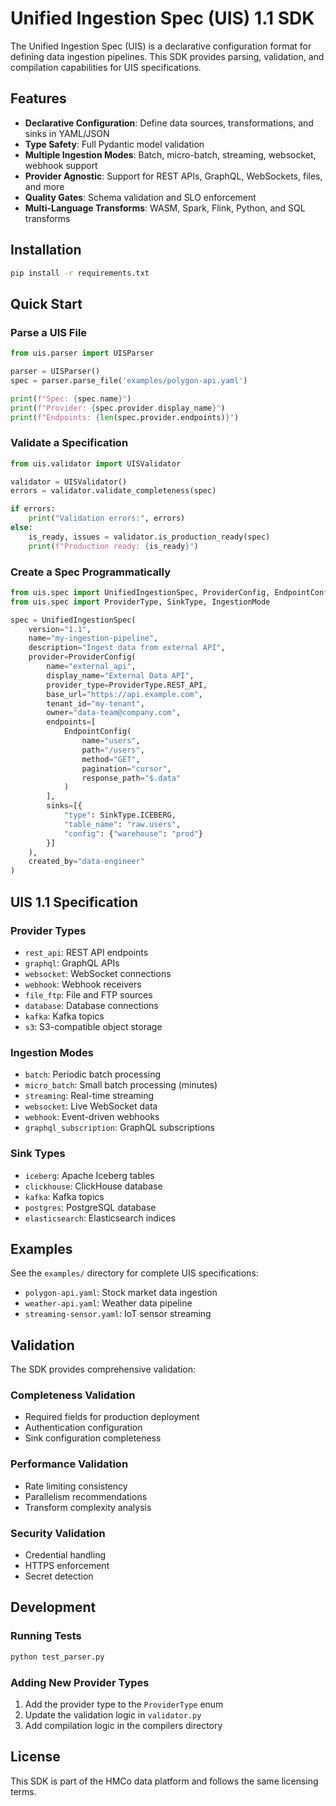 # Unified Ingestion Spec (UIS) 1.1 SDK

The Unified Ingestion Spec (UIS) is a declarative configuration format for defining data ingestion pipelines. This SDK provides parsing, validation, and compilation capabilities for UIS specifications.

## Features

- **Declarative Configuration**: Define data sources, transformations, and sinks in YAML/JSON
- **Type Safety**: Full Pydantic model validation
- **Multiple Ingestion Modes**: Batch, micro-batch, streaming, websocket, webhook support
- **Provider Agnostic**: Support for REST APIs, GraphQL, WebSockets, files, and more
- **Quality Gates**: Schema validation and SLO enforcement
- **Multi-Language Transforms**: WASM, Spark, Flink, Python, and SQL transforms

## Installation

```bash
pip install -r requirements.txt
```

## Quick Start

### Parse a UIS File

```python
from uis.parser import UISParser

parser = UISParser()
spec = parser.parse_file('examples/polygon-api.yaml')

print(f"Spec: {spec.name}")
print(f"Provider: {spec.provider.display_name}")
print(f"Endpoints: {len(spec.provider.endpoints)}")
```

### Validate a Specification

```python
from uis.validator import UISValidator

validator = UISValidator()
errors = validator.validate_completeness(spec)

if errors:
    print("Validation errors:", errors)
else:
    is_ready, issues = validator.is_production_ready(spec)
    print(f"Production ready: {is_ready}")
```

### Create a Spec Programmatically

```python
from uis.spec import UnifiedIngestionSpec, ProviderConfig, EndpointConfig
from uis.spec import ProviderType, SinkType, IngestionMode

spec = UnifiedIngestionSpec(
    version="1.1",
    name="my-ingestion-pipeline",
    description="Ingest data from external API",
    provider=ProviderConfig(
        name="external_api",
        display_name="External Data API",
        provider_type=ProviderType.REST_API,
        base_url="https://api.example.com",
        tenant_id="my-tenant",
        owner="data-team@company.com",
        endpoints=[
            EndpointConfig(
                name="users",
                path="/users",
                method="GET",
                pagination="cursor",
                response_path="$.data"
            )
        ],
        sinks=[{
            "type": SinkType.ICEBERG,
            "table_name": "raw.users",
            "config": {"warehouse": "prod"}
        }]
    ),
    created_by="data-engineer"
)
```

## UIS 1.1 Specification

### Provider Types

- `rest_api`: REST API endpoints
- `graphql`: GraphQL APIs
- `websocket`: WebSocket connections
- `webhook`: Webhook receivers
- `file_ftp`: File and FTP sources
- `database`: Database connections
- `kafka`: Kafka topics
- `s3`: S3-compatible object storage

### Ingestion Modes

- `batch`: Periodic batch processing
- `micro_batch`: Small batch processing (minutes)
- `streaming`: Real-time streaming
- `websocket`: Live WebSocket data
- `webhook`: Event-driven webhooks
- `graphql_subscription`: GraphQL subscriptions

### Sink Types

- `iceberg`: Apache Iceberg tables
- `clickhouse`: ClickHouse database
- `kafka`: Kafka topics
- `postgres`: PostgreSQL database
- `elasticsearch`: Elasticsearch indices

## Examples

See the `examples/` directory for complete UIS specifications:

- `polygon-api.yaml`: Stock market data ingestion
- `weather-api.yaml`: Weather data pipeline
- `streaming-sensor.yaml`: IoT sensor streaming

## Validation

The SDK provides comprehensive validation:

### Completeness Validation
- Required fields for production deployment
- Authentication configuration
- Sink configuration completeness

### Performance Validation
- Rate limiting consistency
- Parallelism recommendations
- Transform complexity analysis

### Security Validation
- Credential handling
- HTTPS enforcement
- Secret detection

## Development

### Running Tests

```bash
python test_parser.py
```

### Adding New Provider Types

1. Add the provider type to the `ProviderType` enum
2. Update the validation logic in `validator.py`
3. Add compilation logic in the compilers directory

## License

This SDK is part of the HMCo data platform and follows the same licensing terms.


